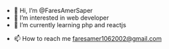 - 👋 Hi, I’m @FaresAmerSaper
- 👀 I’m interested in web developer
- 🌱 I’m currently learning php and reactjs
<!-- - 💞️ I’m looking to collaborate on ... -->
- 📫 How to reach me faresamer1062002@gmail.com

<!---
FaresAmerSaper/FaresAmerSaper is a ✨ special ✨ repository because its `README.md` (this file) appears on your GitHub profile.
You can click the Preview link to take a look at your changes.
--->
